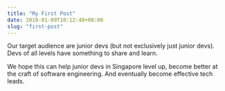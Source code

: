 ```yaml
---
title: "My First Post"
date: 2018-01-09T10:12:48+08:00
slug: "first-post"
---
```


Our target audience are junior devs (but not exclusively just junior devs). Devs of all levels have something to share and learn.

We hope this can help junior devs in Singapore level up, become better at the craft of software engineering. And eventually become effective tech leads.

